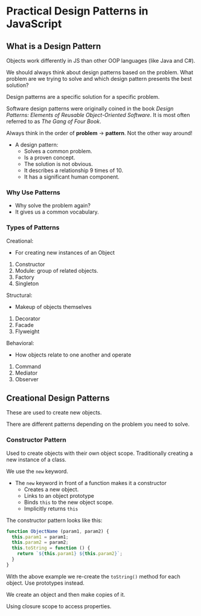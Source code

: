 # Practical Design Patterns in JavaScript

## What is a Design Pattern

Objects work differently in JS than other OOP languages (like Java and C#).

We should always think about design patterns based on the problem.
What problem are we trying to solve and which design pattern presents the
best solution?

Design patterns are a specific solution for a specific problem.

Software design patterns were originally coined in the book
_Design Patterns: Elements of Reusable Object-Oriented Software_.
It is most often referred to as _The Gang of Four Book_.

Always think in the order of **problem** -> **pattern**.
Not the other way around!

- A design pattern:
  - Solves a common problem.
  - Is a proven concept.
  - The solution is not obvious.
  - It describes a relationship 9 times of 10.
  - It has a significant human component.

### Why Use Patterns

- Why solve the problem again?
- It gives us a common vocabulary.

### Types of Patterns

Creational:

- For creating new instances of an Object

1. Constructor
2. Module: group of related objects.
3. Factory
4. Singleton

Structural:

- Makeup of objects themselves

1. Decorator
2. Facade
3. Flyweight

Behavioral:

- How objects relate to one another and operate

1. Command
2. Mediator
3. Observer

## Creational Design Patterns

These are used to create new objects.

There are different patterns depending on the problem you need to solve.

### Constructor Pattern

Used to create objects with their own object scope.
Traditionally creating a new instance of a class.

We use the `new` keyword.

- The `new` keyword in front of a function makes it a constructor
  - Creates a new object.
  - Links to an object prototype
  - Binds `this` to the new object scope.
  - Implicitly returns `this`

The constructor pattern looks like this:

```JavaScript
function ObjectName (param1, param2) {
  this.param1 = param1;
  this.param2 = param2;
  this.toString = function () {
    return `${this.param1} ${this.param2}`;
  }
}
```

With the above example we re-create the `toString()` method for each object.
Use prototypes instead.

We create an object and then make copies of it.

Using closure scope to access properties.